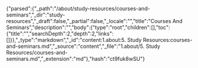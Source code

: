 {"parsed":{"_path":"/about/study-resources/courses-and-seminars","_dir":"study-resources","_draft":false,"_partial":false,"_locale":"","title":"Courses And Seminars","description":"","body":{"type":"root","children":[],"toc":{"title":"","searchDepth":2,"depth":2,"links":[]}},"_type":"markdown","_id":"content:1.about:5. Study Resources:courses-and-seminars.md","_source":"content","_file":"1.about/5. Study Resources/courses-and-seminars.md","_extension":"md"},"hash":"ct9fuk8wSU"}